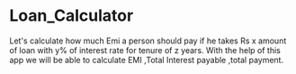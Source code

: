 # Loan_Calculator
Let's calculate how much Emi a person should pay if he takes Rs x amount of loan with y% of interest rate for tenure of z years. With the help of this app we will be able to calculate EMI ,Total Interest payable ,total payment.
